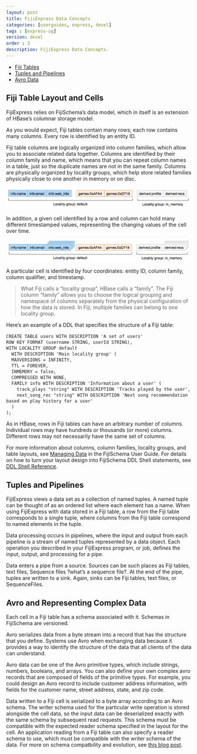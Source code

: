 ```yaml
---
layout: post
title: FijiExpress Data Concepts
categories: [userguides, express, devel]
tags : [express-ug]
version: devel
order : 3
description: FijiExpress Data Concepts.
---
```


* [Fiji Tables](#fiji_table_layout_and_cells)
* [Tuples and Pipelines](#tuples_and_pipelines)
* [Avro Data](#avro_and_representing_complex_data)

## Fiji Table Layout and Cells

FijiExpress relies on FijiSchema’s data model, which in itself is an extension of HBase’s
columnar storage model.

As you would expect, Fiji tables contain many rows; each row contains many columns. Every
row is identified by an entity ID.

Fiji table columns are logically organized into column families, which allow you to associate
related data together. Columns are identified by their column family and name, which means
that you can repeat column names in a table, just so the duplicate names are not in the
same family. Columns are physically organized by locality groups, which help store related
families physically close to one another in memory or on disc.

![Table Layout][column_family_locality]

[column_family_locality]: ../../../../assets/images/column_family_locality.png

In addition, a given cell identified by a row and column can hold many different
timestamped values, representing the changing values of the cell over time.

![Table Layout with Versions][column_family_locality_with_versions]

[column_family_locality_with_versions]: ../../../../assets/images/column_family_locality_with_versions.png

A particular cell is identified by four coordinates: entity ID, column family, column
qualifier, and timestamp.

>What Fiji calls a “locality group”, HBase calls a “family”. The Fiji column “family”
>allows you to choose the logical grouping and namespace of columns separately from the
>physical configuration of how the data is stored. In Fiji, multiple families can belong
>to one locality group.

Here’s an example of a DDL that specifies the structure of a Fiji table:

    CREATE TABLE users WITH DESCRIPTION 'A set of users'
    ROW KEY FORMAT (username STRING, userId STRING),
    WITH LOCALITY GROUP default
      WITH DESCRIPTION 'Main locality group' (
      MAXVERSIONS = INFINITY,
      TTL = FOREVER,
      INMEMORY = false,
      COMPRESSED WITH NONE,
      FAMILY info WITH DESCRIPTION 'Information about a user' (
        track_plays "string" WITH DESCRIPTION 'Tracks played by the user',
        next_song_rec "string" WITH DESCRIPTION 'Next song recommendation based on play history for a user'
      )
    );

As in HBase, rows in Fiji tables can have an arbitrary number of columns. Individual rows
may have hundreds or thousands (or more) columns. Different rows may not necessarily have
the same set of columns.

For more information about columns, column families, locality groups, and table layouts,
see [Managing Data]({{site.userguide_schema_devel}}/managing-data) in the FijiSchema User Guide. For
details on how to turn your layout design into FijiSchema DDL Shell statements, see [DDL Shell
Reference]({{site.userguide_schema_devel}}/schema-shell-ddl-ref).

## Tuples and Pipelines

FijiExpress views a data set as a collection of named tuples. A named tuple can be thought
of as an ordered list where each element has a name. When using FijiExpress with data
stored in a Fiji table, a row from the Fiji table corresponds to a single tuple, where
columns from the Fiji table correspond to named elements in the tuple.

Data processing occurs in pipelines, where the input and output from each pipeline is a
stream of named tuples represented by a data object. Each operation you described in your
FijiExpress program, or job, defines the input, output, and processing for a pipe.

Data enters a pipe from a source. Sources can be such places as Fiji tables, text files,
Sequence files ?what’s a sequence file?. At the end of the pipe, tuples are written
to a sink. Again, sinks can be Fiji tables, text files, or SequenceFiles.

## Avro and Representing Complex Data

Each cell in a Fiji table has a schema associated with it. Schemas in FijiSchema are versioned.

Avro serializes data from a byte stream into a record that has the structure that you define.
Systems use Avro when exchanging data because it provides a way to identify the structure of
the data that all clients of the data can understand.

Avro data can be one of the Avro primitive types, which include strings, numbers, booleans, and
arrays.  You can also define your own complex avro records that are composed of fields of the
primitive types.  For example, you could design an Avro record to include customer address
information, with fields for the customer name, street address, state, and zip code.

Data written to a Fiji cell is serialized to a byte array according to an Avro schema.  The writer
schema used for the particular write operation is stored alongside the cell data, so the input data
can be deserialized exactly with the same schema by subsequent read requests. This schema must be
compatible with the expected reader schema specified in the layout for the cell.  An application
reading from a Fiji table can also specify a reader schema to use, which must be compatible with the
writer schema of the data.  For more on schema compatbility and evolution, see [this blog
post](http://www.fiji.org/2013/10/15/introduction-to-schema-evolution-a-tale-of-two-dbs/).
